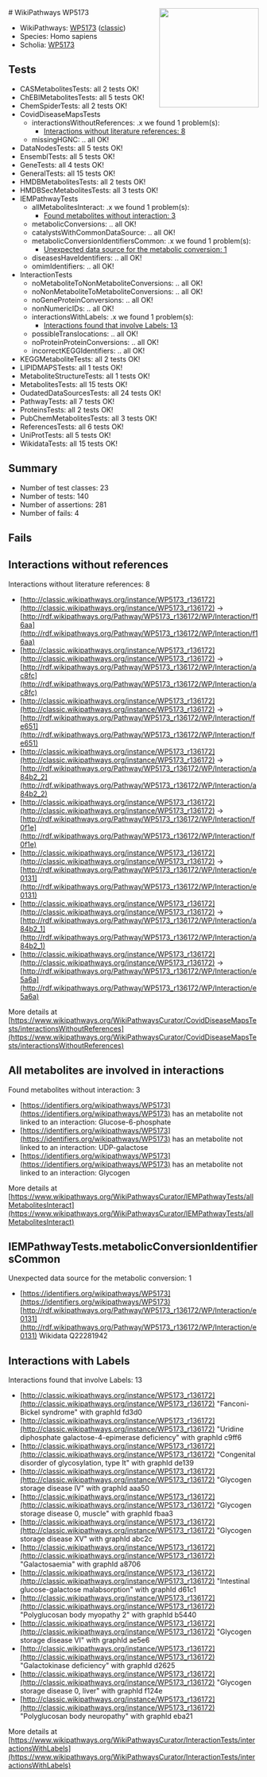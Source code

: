 <img style="float: right; width: 200px" src="https://cms-assets.nporadio.nl/npo3fm/NPO-Serious-Request-Logo-Groen-Ik-Steun-RGB.png" />
# WikiPathways WP5173

* WikiPathways: [WP5173](https://wikipathways.org/pathways/WP5173) ([classic](https://classic.wikipathways.org/instance/WP5173))
* Species: Homo sapiens
* Scholia: [WP5173](https://scholia.toolforge.org/wikipathways/WP5173)
## Tests
* CASMetabolitesTests: all 2 tests OK!
* ChEBIMetabolitesTests: all 5 tests OK!
* ChemSpiderTests: all 2 tests OK!
* CovidDiseaseMapsTests
    * interactionsWithoutReferences: .x we found 1 problem(s):
        * [Interactions without literature references: 8](#2e295936)
    * missingHGNC: .. all OK!
* DataNodesTests: all 5 tests OK!
* EnsemblTests: all 5 tests OK!
* GeneTests: all 4 tests OK!
* GeneralTests: all 15 tests OK!
* HMDBMetabolitesTests: all 2 tests OK!
* HMDBSecMetabolitesTests: all 3 tests OK!
* IEMPathwayTests
    * allMetabolitesInteract: .x we found 1 problem(s):
        * [Found metabolites without interaction: 3](#2bc2e7ee)
    * metabolicConversions: .. all OK!
    * catalystsWithCommonDataSource: .. all OK!
    * metabolicConversionIdentifiersCommon: .x we found 1 problem(s):
        * [Unexpected data source for the metabolic conversion: 1](#cff65558)
    * diseasesHaveIdentifiers: .. all OK!
    * omimIdentifiers: .. all OK!
* InteractionTests
    * noMetaboliteToNonMetaboliteConversions: .. all OK!
    * noNonMetaboliteToMetaboliteConversions: .. all OK!
    * noGeneProteinConversions: .. all OK!
    * nonNumericIDs: .. all OK!
    * interactionsWithLabels: .x we found 1 problem(s):
        * [Interactions found that involve Labels: 13](#fe97a8bb)
    * possibleTranslocations: .. all OK!
    * noProteinProteinConversions: .. all OK!
    * incorrectKEGGIdentifiers: .. all OK!
* KEGGMetaboliteTests: all 2 tests OK!
* LIPIDMAPSTests: all 1 tests OK!
* MetaboliteStructureTests: all 1 tests OK!
* MetabolitesTests: all 15 tests OK!
* OudatedDataSourcesTests: all 24 tests OK!
* PathwayTests: all 7 tests OK!
* ProteinsTests: all 2 tests OK!
* PubChemMetabolitesTests: all 3 tests OK!
* ReferencesTests: all 6 tests OK!
* UniProtTests: all 5 tests OK!
* WikidataTests: all 15 tests OK!


## Summary

* Number of test classes: 23
* Number of tests: 140
* Number of assertions: 281
* Number of fails: 4

## Fails

<a name="2e295936" />

## Interactions without references

Interactions without literature references: 8

* [http://classic.wikipathways.org/instance/WP5173_r136172](http://classic.wikipathways.org/instance/WP5173_r136172) -> [http://rdf.wikipathways.org/Pathway/WP5173_r136172/WP/Interaction/f16aa](http://rdf.wikipathways.org/Pathway/WP5173_r136172/WP/Interaction/f16aa)
* [http://classic.wikipathways.org/instance/WP5173_r136172](http://classic.wikipathways.org/instance/WP5173_r136172) -> [http://rdf.wikipathways.org/Pathway/WP5173_r136172/WP/Interaction/ac8fc](http://rdf.wikipathways.org/Pathway/WP5173_r136172/WP/Interaction/ac8fc)
* [http://classic.wikipathways.org/instance/WP5173_r136172](http://classic.wikipathways.org/instance/WP5173_r136172) -> [http://rdf.wikipathways.org/Pathway/WP5173_r136172/WP/Interaction/fe651](http://rdf.wikipathways.org/Pathway/WP5173_r136172/WP/Interaction/fe651)
* [http://classic.wikipathways.org/instance/WP5173_r136172](http://classic.wikipathways.org/instance/WP5173_r136172) -> [http://rdf.wikipathways.org/Pathway/WP5173_r136172/WP/Interaction/a84b2_2](http://rdf.wikipathways.org/Pathway/WP5173_r136172/WP/Interaction/a84b2_2)
* [http://classic.wikipathways.org/instance/WP5173_r136172](http://classic.wikipathways.org/instance/WP5173_r136172) -> [http://rdf.wikipathways.org/Pathway/WP5173_r136172/WP/Interaction/f0f1e](http://rdf.wikipathways.org/Pathway/WP5173_r136172/WP/Interaction/f0f1e)
* [http://classic.wikipathways.org/instance/WP5173_r136172](http://classic.wikipathways.org/instance/WP5173_r136172) -> [http://rdf.wikipathways.org/Pathway/WP5173_r136172/WP/Interaction/e0131](http://rdf.wikipathways.org/Pathway/WP5173_r136172/WP/Interaction/e0131)
* [http://classic.wikipathways.org/instance/WP5173_r136172](http://classic.wikipathways.org/instance/WP5173_r136172) -> [http://rdf.wikipathways.org/Pathway/WP5173_r136172/WP/Interaction/a84b2_1](http://rdf.wikipathways.org/Pathway/WP5173_r136172/WP/Interaction/a84b2_1)
* [http://classic.wikipathways.org/instance/WP5173_r136172](http://classic.wikipathways.org/instance/WP5173_r136172) -> [http://rdf.wikipathways.org/Pathway/WP5173_r136172/WP/Interaction/e5a6a](http://rdf.wikipathways.org/Pathway/WP5173_r136172/WP/Interaction/e5a6a)


More details at [https://www.wikipathways.org/WikiPathwaysCurator/CovidDiseaseMapsTests/interactionsWithoutReferences](https://www.wikipathways.org/WikiPathwaysCurator/CovidDiseaseMapsTests/interactionsWithoutReferences)

<a name="2bc2e7ee" />

## All metabolites are involved in interactions

Found metabolites without interaction: 3

* [https://identifiers.org/wikipathways/WP5173](https://identifiers.org/wikipathways/WP5173) has an metabolite not linked to an interaction: Glucose-6-phosphate
* [https://identifiers.org/wikipathways/WP5173](https://identifiers.org/wikipathways/WP5173) has an metabolite not linked to an interaction: UDP-galactose
* [https://identifiers.org/wikipathways/WP5173](https://identifiers.org/wikipathways/WP5173) has an metabolite not linked to an interaction: Glycogen


More details at [https://www.wikipathways.org/WikiPathwaysCurator/IEMPathwayTests/allMetabolitesInteract](https://www.wikipathways.org/WikiPathwaysCurator/IEMPathwayTests/allMetabolitesInteract)

<a name="cff65558" />

## IEMPathwayTests.metabolicConversionIdentifiersCommon

Unexpected data source for the metabolic conversion: 1

* [https://identifiers.org/wikipathways/WP5173](https://identifiers.org/wikipathways/WP5173) [http://rdf.wikipathways.org/Pathway/WP5173_r136172/WP/Interaction/e0131](http://rdf.wikipathways.org/Pathway/WP5173_r136172/WP/Interaction/e0131) Wikidata Q22281942


<a name="fe97a8bb" />

## Interactions with Labels

Interactions found that involve Labels: 13

* [http://classic.wikipathways.org/instance/WP5173_r136172](http://classic.wikipathways.org/instance/WP5173_r136172) "Fanconi-Bickel syndrome" with graphId fd3d0
* [http://classic.wikipathways.org/instance/WP5173_r136172](http://classic.wikipathways.org/instance/WP5173_r136172) "Uridine diphosphate 
galactose-4-epimerase 
deficiency" with graphId c9ff6
* [http://classic.wikipathways.org/instance/WP5173_r136172](http://classic.wikipathways.org/instance/WP5173_r136172) "Congenital disorder of glycosylation, 
type It" with graphId de139
* [http://classic.wikipathways.org/instance/WP5173_r136172](http://classic.wikipathways.org/instance/WP5173_r136172) "Glycogen storage 
disease IV" with graphId aaa50
* [http://classic.wikipathways.org/instance/WP5173_r136172](http://classic.wikipathways.org/instance/WP5173_r136172) "Glycogen storage disease 0, muscle" with graphId fbaa3
* [http://classic.wikipathways.org/instance/WP5173_r136172](http://classic.wikipathways.org/instance/WP5173_r136172) "Glycogen storage disease XV" with graphId abc2c
* [http://classic.wikipathways.org/instance/WP5173_r136172](http://classic.wikipathways.org/instance/WP5173_r136172) "Galactosaemia" with graphId a8706
* [http://classic.wikipathways.org/instance/WP5173_r136172](http://classic.wikipathways.org/instance/WP5173_r136172) "Intestinal glucose-galactose 
malabsorption" with graphId d61c1
* [http://classic.wikipathways.org/instance/WP5173_r136172](http://classic.wikipathways.org/instance/WP5173_r136172) "Polyglucosan body myopathy 2" with graphId b5440
* [http://classic.wikipathways.org/instance/WP5173_r136172](http://classic.wikipathways.org/instance/WP5173_r136172) "Glycogen storage 
disease VI" with graphId ae5e6
* [http://classic.wikipathways.org/instance/WP5173_r136172](http://classic.wikipathways.org/instance/WP5173_r136172) "Galactokinase deficiency" with graphId d2625
* [http://classic.wikipathways.org/instance/WP5173_r136172](http://classic.wikipathways.org/instance/WP5173_r136172) "Glycogen storage disease 0, liver" with graphId f124e
* [http://classic.wikipathways.org/instance/WP5173_r136172](http://classic.wikipathways.org/instance/WP5173_r136172) "Polyglucosan body neuropathy" with graphId eba21


More details at [https://www.wikipathways.org/WikiPathwaysCurator/InteractionTests/interactionsWithLabels](https://www.wikipathways.org/WikiPathwaysCurator/InteractionTests/interactionsWithLabels)

